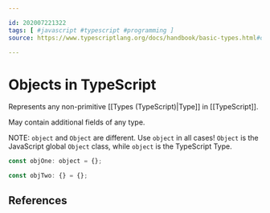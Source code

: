 ```yaml
---

id: 202007221322
tags: [ #javascript #typescript #programming ]
source: https://www.typescriptlang.org/docs/handbook/basic-types.html#object

---
```


# Objects in TypeScript
Represents any non-primitive [[Types (TypeScript)|Type]] in [[TypeScript]]. 

May contain additional fields of any type.

NOTE: `object` and `Object` are different. Use `object` in all cases! `Object` is the JavaScript global `Object` class, while `object` is the TypeScript Type.

```js
const objOne: object = {};

const objTwo: {} = {};

```


## References

